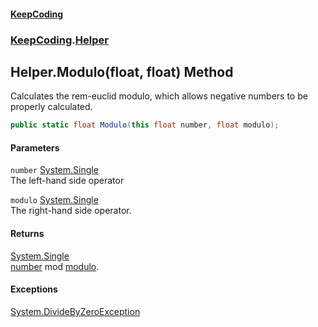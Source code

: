 #### [KeepCoding](index.md 'index')
### [KeepCoding](KeepCoding.md 'KeepCoding').[Helper](Helper.md 'KeepCoding.Helper')
## Helper.Modulo(float, float) Method
Calculates the rem-euclid modulo, which allows negative numbers to be properly calculated.  
```csharp
public static float Modulo(this float number, float modulo);
```
#### Parameters
<a name='KeepCoding.Helper.Modulo(float.float).number'></a>
`number` [System.Single](https://docs.microsoft.com/en-us/dotnet/api/System.Single 'System.Single')  
The left-hand side operator
  
<a name='KeepCoding.Helper.Modulo(float.float).modulo'></a>
`modulo` [System.Single](https://docs.microsoft.com/en-us/dotnet/api/System.Single 'System.Single')  
The right-hand side operator.
  
#### Returns
[System.Single](https://docs.microsoft.com/en-us/dotnet/api/System.Single 'System.Single')  
[number](Helper.Modulo.7YVGsuI3GjjLRF0BYbxX8g.md#KeepCoding.Helper.Modulo(float.float).number 'KeepCoding.Helper.Modulo(float, float).number') mod [modulo](Helper.Modulo.7YVGsuI3GjjLRF0BYbxX8g.md#KeepCoding.Helper.Modulo(float.float).modulo 'KeepCoding.Helper.Modulo(float, float).modulo').
#### Exceptions
[System.DivideByZeroException](https://docs.microsoft.com/en-us/dotnet/api/System.DivideByZeroException 'System.DivideByZeroException')  
